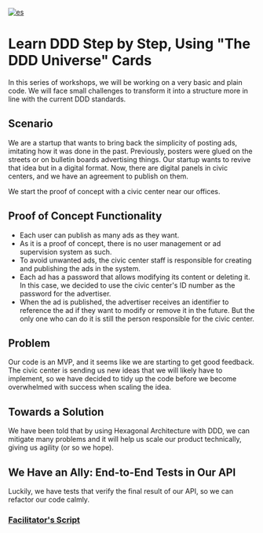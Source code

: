 [![es](https://img.shields.io/badge/lang-es-green.svg)](README.es.md)

# Learn DDD Step by Step, Using "The DDD Universe" Cards

In this series of workshops, we will be working on a very basic and plain code. We will face small challenges to transform it into a structure more in line with the current DDD standards.

## Scenario

We are a startup that wants to bring back the simplicity of posting ads, imitating how it was done in the past. Previously, posters were glued on the streets or on bulletin boards advertising things. Our startup wants to revive that idea but in a digital format. Now, there are digital panels in civic centers, and we have an agreement to publish on them.

We start the proof of concept with a civic center near our offices.

## Proof of Concept Functionality

- Each user can publish as many ads as they want.
- As it is a proof of concept, there is no user management or ad supervision system as such.
- To avoid unwanted ads, the civic center staff is responsible for creating and publishing the ads in the system.
- Each ad has a password that allows modifying its content or deleting it. In this case, we decided to use the civic center's ID number as the password for the advertiser.
- When the ad is published, the advertiser receives an identifier to reference the ad if they want to modify or remove it in the future. But the only one who can do it is still the person responsible for the civic center.

## Problem

Our code is an MVP, and it seems like we are starting to get good feedback. The civic center is sending us new ideas that we will likely have to implement, so we have decided to tidy up the code before we become overwhelmed with success when scaling the idea.

## Towards a Solution

We have been told that by using Hexagonal Architecture with DDD, we can mitigate many problems and it will help us scale our product technically, giving us agility (or so we hope).

## We Have an Ally: End-to-End Tests in Our API

Luckily, we have tests that verify the final result of our API, so we can refactor our code calmly.

### [Facilitator's Script](doc/en/refactor-to-hexagonal-architecture.md)
